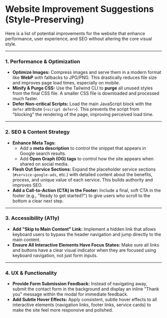 # Website Improvement Suggestions (Style-Preserving)

Here is a list of potential improvements for the website that enhance performance, user experience, and SEO without altering the core visual style.

---

### 1. Performance & Optimization

*   **Optimize Images:** Compress images and serve them in a modern format like **WebP** with fallbacks to JPG/PNG. This drastically reduces file size and improves page load times, especially on mobile.
*   **Minify & Purge CSS:** Use the Tailwind CLI to **purge** all unused styles from the final CSS file. A smaller CSS file is downloaded and processed much faster.
*   **Defer Non-critical Scripts:** Load the main JavaScript block with the `defer` attribute (`<script defer>`). This prevents the script from "blocking" the rendering of the page, improving perceived load time.

---

### 2. SEO & Content Strategy

*   **Enhance Meta Tags:**
    *   Add a **meta description** to control the snippet that appears in Google search results.
    *   Add **Open Graph (OG) tags** to control how the site appears when shared on social media.
*   **Flesh Out Service Sections:** Expand the placeholder service sections (`#service-google-ads`, etc.) with detailed content about the benefits, process, and unique value of each service. This builds authority and improves SEO.
*   **Add a Call-to-Action (CTA) in the Footer:** Include a final, soft CTA in the footer (e.g., "Ready to get started?") to give users who scroll to the bottom a clear next step.

---

### 3. Accessibility (A11y)

*   **Add "Skip to Main Content" Link:** Implement a hidden link that allows keyboard users to bypass the header navigation and jump directly to the main content.
*   **Ensure All Interactive Elements Have Focus States:** Make sure all links and buttons have a clear visual indicator when they are focused using keyboard navigation, not just form inputs.

---

### 4. UX & Functionality

*   **Provide Form Submission Feedback:** Instead of navigating away, submit the contact form in the background and display an inline "Thank you" message within the modal for immediate feedback.
*   **Add Subtle Hover Effects:** Apply consistent, subtle hover effects to all interactive elements (navigation links, footer links, service cards) to make the site feel more responsive and polished.
